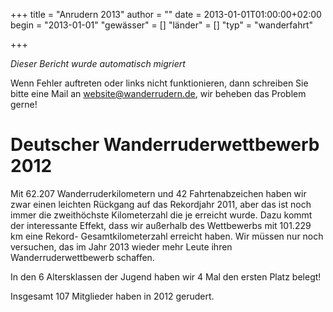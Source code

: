 +++
title = "Anrudern 2013"
author = ""
date = 2013-01-01T01:00:00+02:00
begin = "2013-01-01"
"gewässer" = []
"länder" = []
"typ" = "wanderfahrt"

+++


*Dieser Bericht wurde automatisch migriert*

Wenn Fehler auftreten oder links nicht funktionieren, dann schreiben Sie bitte eine Mail an website@wanderrudern.de, wir beheben das Problem gerne!



# Deutscher Wanderruderwettbewerb 2012


Mit 62.207 Wanderruderkilometern und 42 Fahrtenabzeichen haben wir zwar einen leichten Rückgang auf das Rekordjahr 2011, aber das ist noch immer die zweithöchste Kilometerzahl die je erreicht wurde. Dazu kommt der interessante Effekt, dass wir außerhalb des Wettbewerbs mit 101.229 km eine Rekord- Gesamtkilometerzahl erreicht haben. Wir müssen nur noch versuchen, das im Jahr 2013 wieder mehr Leute ihren Wanderruderwettbewerb schaffen.

In den 6 Altersklassen der Jugend haben wir 4 Mal den ersten Platz belegt!

Insgesamt 107 Mitglieder haben in 2012 gerudert.